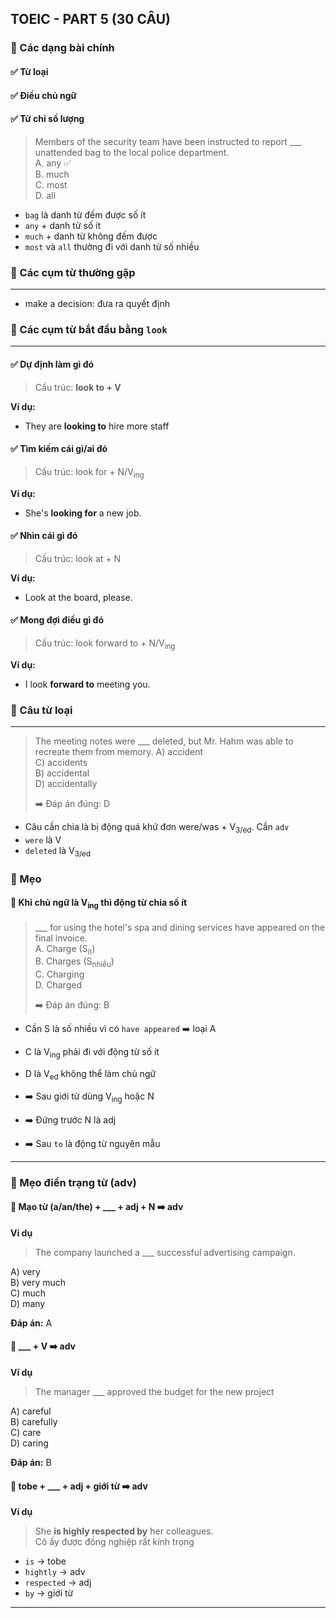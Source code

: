## TOEIC - PART 5 (30 CÂU)

### 📌 Các dạng bài chính

#### ✅ Từ loại


#### ✅ Điều chủ ngữ

#### ✅ Từ chỉ số lượng

> Members of the security team have been instructed to report ___ unattended bag to the local police department.  
> A. any ✅  
> B. much  
> C. most  
> D. all

- `bag` là danh từ đếm được số ít
- `any` + danh từ số ít
- `much` + danh từ không đếm được
- `most` và `all` thường đi với danh từ số nhiều

### 📌 Các cụm từ thường gặp

---

- make a decision: đưa ra quyết định

### 📌 Các cụm từ bắt đầu bằng `look`

---

#### ✅ Dự định làm gì đó

> Cấu trúc: **look to + V**

**Ví dụ:**

- They are **looking to** hire more staff

#### ✅ Tìm kiếm cái gì/ai đó
> Cấu trúc: look for + N/V<sub>ing</sub>

**Ví dụ:**

- She's **looking for** a new job.

#### ✅ Nhìn cái gì đó
> Cấu trúc: look at + N

**Ví dụ:**

- Look at the board, please.

#### ✅ Mong đợi điều gì đó
> Cấu trúc: look forward to + N/V<sub>ing</sub>

**Ví dụ:**

- I look **forward to** meeting you.

### 📌 Câu từ loại

---

> The meeting notes were ___ deleted, but Mr. Hahm was able to recreate them from memory.
> A) accident  
> C) accidents  
> B) accidental  
> D) accidentally
> 
> ➡️ Đáp án đúng: D

- Câu cần chia là bị động quá khứ đơn were/was + V<sub>3/ed</sub>. Cần `adv`
- `were` là V  
- `deleted` là V<sub>3/ed</sub>

### 📌 Mẹo

#### 🧠 Khi chủ ngữ là V<sub>ing</sub> thì động từ chia số ít

> ___ for using the hotel's spa and dining services have appeared on the final invoice.  
> A. Charge (S<sub>ít</sub>)  
> B. Charges (S<sub>nhiều</sub>)  
> C. Charging   
> D. Charged
>
> ➡️ Đáp án đúng: B

- Cần S là số nhiều vì có `have appeared` ➡️ loại A
- C là V<sub>ing</sub> phải đi với động từ số ít
- D là V<sub>ed</sub> không thể làm chủ ngữ

- ➡️ Sau giới từ dùng V<sub>ing</sub> hoặc N
- ➡️ Đứng trước N là adj
- ➡️ Sau `to` là động từ nguyên mẫu

---

### 📌 Mẹo điền trạng từ (adv)

#### 🧠 Mạo từ (a/an/the) + ___ + adj + N ➡️ adv

**Ví dụ**
> The company launched a ___ successful advertising campaign.

A) very  
B) very much  
C) much  
D) many

**Đáp án:** A

#### 🧠 ___ + V ➡️ adv

**Ví dụ**
> The manager ___ approved the budget for the new project

A) careful  
B) carefully  
C) care  
D) caring

**Đáp án:** B

#### 🧠 tobe + ___ + adj + giới từ ➡️ adv

**Ví dụ**

> She **is highly respected by** her colleagues.  
> Cô ấy được đồng nghiệp rất kính trọng

- `is` → tobe
- `hightly` → adv
- `respected` → adj
- `by` → giới từ

---